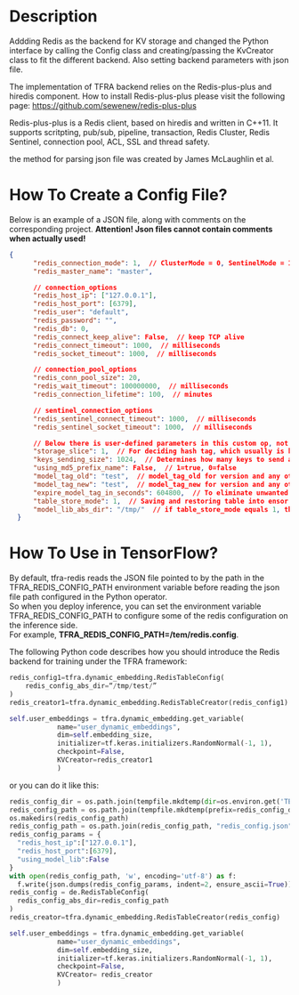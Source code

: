 # Description

Addding Redis as the backend for KV storage and changed the Python interface by calling the Config class 
and creating/passing the KvCreator class to fit the different backend. Also setting backend parameters with json file.

The implementation of TFRA backend relies on the Redis-plus-plus and hiredis component. 
How to install Redis-plus-plus please visit the following page:
https://github.com/sewenew/redis-plus-plus

Redis-plus-plus is a Redis client, based on hiredis and written in C++11. 
It supports scritpting, pub/sub, pipeline, transaction, Redis Cluster, Redis Sentinel, connection pool, ACL, SSL and thread safety.

the method for parsing json file was created by James McLaughlin et al.  

# How To Create a Config File?
Below is an example of a JSON file, along with comments on the corresponding project. 
**Attention! Json files cannot contain comments when actually used!**
```json
{
      "redis_connection_mode": 1,  // ClusterMode = 0, SentinelMode = 1, StreamMode = 2
      "redis_master_name": "master",

      // connection_options
      "redis_host_ip": ["127.0.0.1"],
      "redis_host_port": [6379],
      "redis_user": "default",
      "redis_password": "",
      "redis_db": 0,
      "redis_connect_keep_alive": False,  // keep TCP alive
      "redis_connect_timeout": 1000,  // milliseconds
      "redis_socket_timeout": 1000,  // milliseconds

      // connection_pool_options
      "redis_conn_pool_size": 20,
      "redis_wait_timeout": 100000000,  // milliseconds
      "redis_connection_lifetime": 100,  // minutes

      // sentinel_connection_options
      "redis_sentinel_connect_timeout": 1000,  // milliseconds
      "redis_sentinel_socket_timeout": 1000,  // milliseconds

      // Below there is user-defined parameters in this custom op, not Redis setting parameters
      "storage_slice": 1,  // For deciding hash tag, which usually is how many Redis instance may be used in the trainning.
      "keys_sending_size": 1024,  // Determines how many keys to send at a time for performance tuning
      "using_md5_prefix_name": False,  // 1=true, 0=false
      "model_tag_old": "test",  // model_tag_old for version and any other information from last time.
      "model_tag_new": "test",  // model_tag_new for version and any other information for now.
      "expire_model_tag_in_seconds": 604800,  // To eliminate unwanted model versions in Redis to ensure sufficient storage space.
      "table_store_mode": 1,  // Saving and restoring table into ensor in TF savedmodel variable file, table_store_mode = 0; Saving and restoring table into redis rdb file in model_lib_abs_dir, table_store_mode = 1; Saving and restoring nothing, keeping data in redis servers, table_store_mode = 2.
      "model_lib_abs_dir": "/tmp/"  // if table_store_mode equals 1, then it will try to save or resoter table from model_lib_abs_dir which has been mounted in system
  }
```
  
# How To Use in TensorFlow?
By default, tfra-redis reads the JSON file pointed to by the path in the TFRA_REDIS_CONFIG_PATH 
environment variable before reading the json file path configured in the Python operator.  
So when you deploy inference, you can set the environment variable TFRA_REDIS_CONFIG_PATH to configure 
some of the redis configuration on the inference side.  
For example, **TFRA_REDIS_CONFIG_PATH=/tem/redis.config**.

The following Python code describes how you should introduce the Redis backend 
for training under the TFRA framework:

```python
redis_config1=tfra.dynamic_embedding.RedisTableConfig(
    redis_config_abs_dir=“/tmp/test/”
)
redis_creator1=tfra.dynamic_embedding.RedisTableCreator(redis_config1)

self.user_embeddings = tfra.dynamic_embedding.get_variable(
            name="user_dynamic_embeddings",
            dim=self.embedding_size,
            initializer=tf.keras.initializers.RandomNormal(-1, 1),
            checkpoint=False,
            KVCreator=redis_creator1
            )
```

or you can do it like this:

```python
redis_config_dir = os.path.join(tempfile.mkdtemp(dir=os.environ.get('TEST_TMPDIR')), "save_restore")
redis_config_path = os.path.join(tempfile.mkdtemp(prefix=redis_config_dir), "hash")
os.makedirs(redis_config_path)
redis_config_path = os.path.join(redis_config_path, "redis_config.json")
redis_config_params = {
  "redis_host_ip":["127.0.0.1"],
  "redis_host_port":[6379],
  "using_model_lib":False
}
with open(redis_config_path, 'w', encoding='utf-8') as f:
  f.write(json.dumps(redis_config_params, indent=2, ensure_ascii=True))
redis_config = de.RedisTableConfig(
  redis_config_abs_dir=redis_config_path
)
redis_creator=tfra.dynamic_embedding.RedisTableCreator(redis_config)

self.user_embeddings = tfra.dynamic_embedding.get_variable(
            name="user_dynamic_embeddings",
            dim=self.embedding_size,
            initializer=tf.keras.initializers.RandomNormal(-1, 1),
            checkpoint=False,
            KVCreator= redis_creator
            )
```